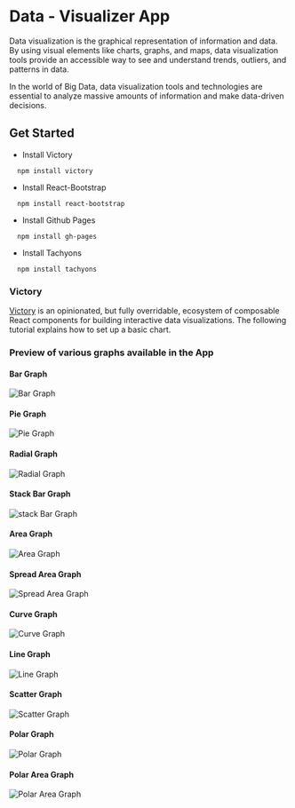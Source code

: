 # Data - Visualizer App

Data visualization is the graphical representation of information and data. By using visual elements like charts, graphs, and maps, data visualization tools provide an accessible way to see and understand trends, outliers, and patterns in data.

In the world of Big Data, data visualization tools and technologies are essential to analyze massive amounts of information and make data-driven decisions.

## Get Started

* Install Victory
```
  npm install victory
```
* Install React-Bootstrap
```
  npm install react-bootstrap
```
* Install Github Pages
```
  npm install gh-pages
```
* Install Tachyons
```
  npm install tachyons
```

### Victory

[Victory](https://formidable.com/open-source/victory/docs/) is an opinionated, but fully overridable, ecosystem of composable React components for building interactive data visualizations. The following tutorial explains how to set up a basic chart. 

### Preview of various graphs available in the App

#### Bar Graph

![Bar Graph](https://github.com/vaibhavsethia/Data-Visualizer/blob/master/Images/BarGraph.jpg)

#### Pie Graph

![Pie Graph](https://github.com/vaibhavsethia/Data-Visualizer/blob/master/Images/PieGraph.jpg)

#### Radial Graph

![Radial Graph](https://github.com/vaibhavsethia/Data-Visualizer/blob/master/Images/RadialGraph.jpg)

#### Stack Bar Graph

![stack Bar Graph](https://github.com/vaibhavsethia/Data-Visualizer/blob/master/Images/StackBarGraph.jpg)

#### Area Graph

![Area Graph](https://github.com/vaibhavsethia/Data-Visualizer/blob/master/Images/AreaGraph.jpg)

#### Spread Area Graph

![Spread Area Graph](https://github.com/vaibhavsethia/Data-Visualizer/blob/master/Images/SpreadAreaGraph.jpg)

#### Curve Graph

![Curve Graph](https://github.com/vaibhavsethia/Data-Visualizer/blob/master/Images/CurveGraph.jpg)

#### Line Graph

![Line Graph](https://github.com/vaibhavsethia/Data-Visualizer/blob/master/Images/LineGraph.jpg)

#### Scatter Graph

![Scatter Graph](https://github.com/vaibhavsethia/Data-Visualizer/blob/master/Images/ScatterGraph.jpg)

#### Polar Graph

![Polar Graph](https://github.com/vaibhavsethia/Data-Visualizer/blob/master/Images/PolarGraph.jpg)

#### Polar Area Graph

![Polar Area Graph](https://github.com/vaibhavsethia/Data-Visualizer/blob/master/Images/PolarAreaGraph.jpg)


